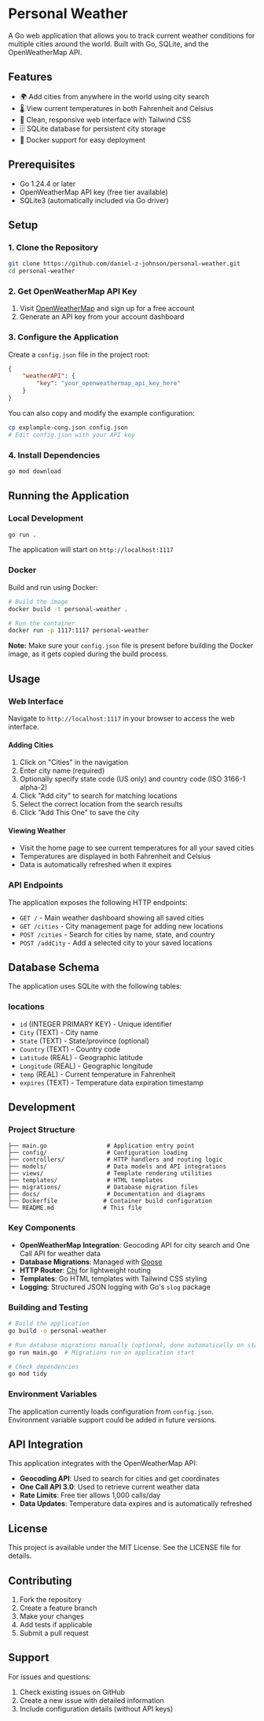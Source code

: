 # Personal Weather

A Go web application that allows you to track current weather conditions for multiple cities around the world. Built with Go, SQLite, and the OpenWeatherMap API.

## Features

- 🌍 Add cities from anywhere in the world using city search
- 🌡️ View current temperatures in both Fahrenheit and Celsius  
- 🎨 Clean, responsive web interface with Tailwind CSS
- 🗄️ SQLite database for persistent city storage
- 🐳 Docker support for easy deployment

## Prerequisites

- Go 1.24.4 or later
- OpenWeatherMap API key (free tier available)
- SQLite3 (automatically included via Go driver)

## Setup

### 1. Clone the Repository

```bash
git clone https://github.com/daniel-z-johnson/personal-weather.git
cd personal-weather
```

### 2. Get OpenWeatherMap API Key

1. Visit [OpenWeatherMap](https://openweathermap.org/api) and sign up for a free account
2. Generate an API key from your account dashboard

### 3. Configure the Application

Create a `config.json` file in the project root:

```json
{
    "weatherAPI": {
        "key": "your_openweathermap_api_key_here"
    }
}
```

You can also copy and modify the example configuration:

```bash
cp explample-cong.json config.json
# Edit config.json with your API key
```

### 4. Install Dependencies

```bash
go mod download
```

## Running the Application

### Local Development

```bash
go run .
```

The application will start on `http://localhost:1117`

### Docker

Build and run using Docker:

```bash
# Build the image
docker build -t personal-weather .

# Run the container
docker run -p 1117:1117 personal-weather
```

**Note:** Make sure your `config.json` file is present before building the Docker image, as it gets copied during the build process.

## Usage

### Web Interface

Navigate to `http://localhost:1117` in your browser to access the web interface.

#### Adding Cities

1. Click on "Cities" in the navigation
2. Enter city name (required)
3. Optionally specify state code (US only) and country code (ISO 3166-1 alpha-2)
4. Click "Add city" to search for matching locations
5. Select the correct location from the search results
6. Click "Add This One" to save the city

#### Viewing Weather

- Visit the home page to see current temperatures for all your saved cities
- Temperatures are displayed in both Fahrenheit and Celsius
- Data is automatically refreshed when it expires

### API Endpoints

The application exposes the following HTTP endpoints:

- `GET /` - Main weather dashboard showing all saved cities
- `GET /cities` - City management page for adding new locations  
- `POST /cities` - Search for cities by name, state, and country
- `POST /addCity` - Add a selected city to your saved locations

## Database Schema

The application uses SQLite with the following tables:

### locations
- `id` (INTEGER PRIMARY KEY) - Unique identifier
- `City` (TEXT) - City name
- `State` (TEXT) - State/province (optional)
- `Country` (TEXT) - Country code
- `Latitude` (REAL) - Geographic latitude
- `Longitude` (REAL) - Geographic longitude  
- `temp` (REAL) - Current temperature in Fahrenheit
- `expires` (TEXT) - Temperature data expiration timestamp

## Development

### Project Structure

```
├── main.go                 # Application entry point
├── config/                 # Configuration loading
├── controllers/            # HTTP handlers and routing logic
├── models/                 # Data models and API integrations
├── views/                  # Template rendering utilities
├── templates/              # HTML templates
├── migrations/             # Database migration files
├── docs/                   # Documentation and diagrams
├── Dockerfile             # Container build configuration
└── README.md              # This file
```

### Key Components

- **OpenWeatherMap Integration**: Geocoding API for city search and One Call API for weather data
- **Database Migrations**: Managed with [Goose](https://github.com/pressly/goose) 
- **HTTP Router**: [Chi](https://github.com/go-chi/chi) for lightweight routing
- **Templates**: Go HTML templates with Tailwind CSS styling
- **Logging**: Structured JSON logging with Go's `slog` package

### Building and Testing

```bash
# Build the application
go build -o personal-weather

# Run database migrations manually (optional, done automatically on startup)
go run main.go  # Migrations run on application start

# Check dependencies
go mod tidy
```

### Environment Variables

The application currently loads configuration from `config.json`. Environment variable support could be added in future versions.

## API Integration

This application integrates with the OpenWeatherMap API:

- **Geocoding API**: Used to search for cities and get coordinates
- **One Call API 3.0**: Used to retrieve current weather data
- **Rate Limits**: Free tier allows 1,000 calls/day
- **Data Updates**: Temperature data expires and is automatically refreshed

## License

This project is available under the MIT License. See the LICENSE file for details.

## Contributing

1. Fork the repository
2. Create a feature branch
3. Make your changes
4. Add tests if applicable
5. Submit a pull request

## Support

For issues and questions:
1. Check existing issues on GitHub
2. Create a new issue with detailed information
3. Include configuration details (without API keys)